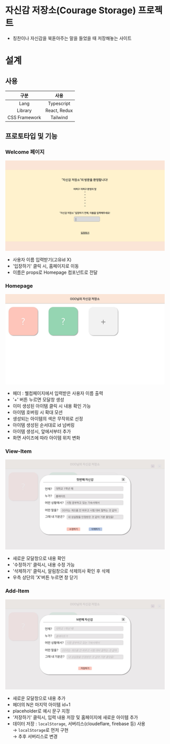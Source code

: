 # 자신감 저장소(Courage Storage) 프로젝트
- 칭찬이나 자신감을 북돋아주는 말을 들었을 때 저장해놓는 사이트
  
# 설계
## 사용
| 구분 | 사용 |
|:---:|:---:|
|Lang|Typescript|
|Library|React, Redux|
|CSS Framework|Tailwind|

## 프로토타입 및 기능
### Welcome 페이지
![Welcome](./public/Prototype/Welcome.JPG)
- 사용자 이름 입력받기(고유id X)
- '입장하기' 클릭 시, 홈페이지로 이동
- 이름은 props로 Homepage 컴포넌트로 전달

### Homepage
![Homepage](./public/Prototype/Homepage.JPG)
- 헤더 : 웰컴페이지에서 입력받은 사용자 이름 출력
- '+' 버튼 누르면 모달창 생성
- 이미 생성된 아이템 클릭 시 내용 확인 가능
- 아이템 호버링 시 확대 모션
- 생성되는 아이템의 색은 무작위로 선정
- 아이템 생성된 순서대로 id 넘버링
- 아이템 생성시, 앞에서부터 추가
- 화면 사이즈에 따라 아이템 위치 변화

### View-Item
![View-Item](./public/Prototype/View-Item.JPG)
- 새로운 모달창으로 내용 확인
- '수정하기' 클릭시, 내용 수정 가능
- '삭제하기' 클릭시, 알림창으로 삭제의사 확인 후 삭제
- 우측 상단의 'X'버튼 누르면 창 닫기

### Add-Item
![Add-Item](./public/Prototype/Add-Item.JPG)
- 새로운 모달창으로 내용 추가
- 헤더의 N은 마지막 아이템 id+1
- placeholder로 예시 문구 지정
- '저장하기' 클릭시, 입력 내용 저장 및 홈페이지에 새로운 아이템 추가
- 데이터 저장 : `localStorage`, 서버리스(cloudeflare, firebase 등) 사용  
→ `localStorage`로 먼저 구현  
→ 추후 서버리스로 변경